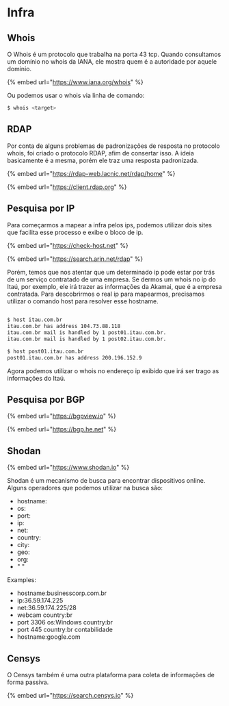 # Infra

## Whois

O Whois é um protocolo que trabalha na porta 43 tcp. Quando consultamos um domínio no whois da IANA, ele mostra quem é a autoridade por aquele domínio.

{% embed url="https://www.iana.org/whois" %}

Ou podemos usar o whois via linha de comando:

```bash
$ whois <target>
```

## RDAP

Por conta de alguns problemas de padronizações de resposta no protocolo whois, foi criado o protocolo RDAP, afim de consertar isso. A ideia basicamente é a mesma, porém ele traz uma resposta padronizada.

{% embed url="https://rdap-web.lacnic.net/rdap/home" %}

{% embed url="https://client.rdap.org" %}


## Pesquisa por IP

Para começarmos a mapear a infra pelos ips, podemos utilizar dois sites que facilita esse processo e exibe o bloco de ip.

{% embed url="https://check-host.net" %}

{% embed url="https://search.arin.net/rdap" %}

Porém, temos que nos atentar que um determinado ip pode estar por trás de um serviço contratado de uma empresa. Se dermos um whois no ip do Itaú, por exemplo, ele irá trazer as informações da Akamai, que é a empresa contratada. Para descobrirmos o real ip para mapearmos, precisamos utilizar o comando host para resolver esse hostname.

```bash
  
$ host itau.com.br
itau.com.br has address 104.73.88.118
itau.com.br mail is handled by 1 post01.itau.com.br.
itau.com.br mail is handled by 1 post02.itau.com.br.

$ host post01.itau.com.br
post01.itau.com.br has address 200.196.152.9
```

Agora podemos utilizar o whois no endereço ip exibido que irá ser trago as informações do Itaú.

## Pesquisa por BGP


{% embed url="https://bgpview.io" %}

{% embed url="https://bgp.he.net" %}



## Shodan

{% embed url="https://www.shodan.io" %}

Shodan é um mecanismo de busca para encontrar dispositivos online. Alguns operadores que podemos utilizar na busca são:

* hostname:
* os:
* port:
* ip:
* net:
* country:
* city:
* geo:
* org:
* " "

Examples: 

* hostname:businesscorp.com.br
* ip:36.59.174.225
* net:36.59.174.225/28
* webcam country:br
* port 3306 os:Windows country:br
* port 445 country:br contabilidade
* hostname:google.com

## Censys

O Censys também é uma outra plataforma para coleta de informações de forma passiva.

{% embed url="https://search.censys.io" %}